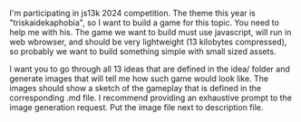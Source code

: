 I'm participating in js13k 2024 competition. The theme this year is "triskaidekaphobia", so I want to build a game for this topic. You need to help me with his. The game we want to build must use javascript, will run in web wbrowser, and should be very lightweight (13 kilobytes compressed), so probably we want to build something simple with small sized assets.

I want you to go through all 13 ideas that are defined in the idea/ folder and generate images that will tell me how such game would look like. The images should show a sketch of the gameplay that is defined in the corresponding .md file. I recommend providing an exhaustive prompt to the image generation request.
Put the image file next to description file.